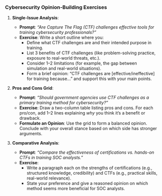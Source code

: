 ### Cybersecurity Opinion-Building Exercises

1. **Single-Issue Analysis**:
   - **Prompt**: *“Are Capture The Flag (CTF) challenges effective tools for training cybersecurity professionals?”*
   - **Exercise**: Write a short outline where you:
     - Define what CTF challenges are and their intended purpose in training.
     - List 3 benefits of CTF challenges (like problem-solving practice, exposure to real-world threats, etc.).
     - Consider 1–2 limitations (for example, the gap between simulation and real-world situations).
     - Form a brief opinion: “CTF challenges are [effective/ineffective] for training because…” and support this with your main points.

2. **Pros and Cons Grid**:
   - **Prompt**: *“Should government agencies use CTF challenges as a primary training method for cybersecurity?”*
   - **Exercise**: Draw a two-column table listing pros and cons. For each pro/con, add 1–2 lines explaining *why* you think it’s a benefit or drawback.
   - **Formulate an Opinion**: Use the grid to form a balanced opinion. Conclude with your overall stance based on which side has stronger arguments.

3. **Comparative Analysis**:
   - **Prompt**: *“Compare the effectiveness of certifications vs. hands-on CTFs in training SOC analysts.”*
   - **Exercise**:
     - Write a paragraph each on the strengths of certifications (e.g., structured knowledge, credibility) and CTFs (e.g., practical skills, real-world relevance).
     - State your preference and give a reasoned opinion on which method seems more beneficial for SOC analysts.
